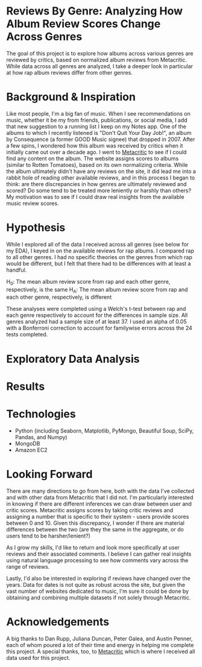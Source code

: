 # Reviews By Genre: Analyzing How Album Review Scores Change Across Genres
The goal of this project is to explore how albums across various genres are reviewed by critics, based on normalized album reviews from Metacritic. While data across all genres are analyzed, I take a deeper look in particular at how rap album reviews differ from other genres.

# Background & Inspiration
Like most people, I'm a big fan of music. When I see recommendations on music, whether it be my from friends, publications, or social media, I add that new suggestion to a running list I keep on my Notes app. One of the albums to which I recently listened is "Don't Quit Your Day Job!", an album by Consequence (a former GOOD Music signee) that dropped in 2007. After a few spins, I wondered how this album was received by critics when it initially came out over a decade ago. I went to [Metacritic](https://www.metacritic.com) to see if I could find any content on the album. The website assigns scores to albums (similar to Rotten Tomatoes), based on its own normalizing criteria. While the album ultimately didn't have any reviews on the site, it did lead me into a rabbit hole of reading other available reviews, and in this process I began to think: are there discrepancies in how genres are ultimately reviewed and scored? Do some tend to be treated more leniently or harshly than others? My motivation was to see if I could draw real insights from the available music review scores.

# Hypothesis
While I explored all of the data I received across all genres (see below for my EDA), I keyed in on the available reviews for rap albums. I compared rap to all other genres. I had no specific theories on the genres from which rap would be different, but I felt that there had to be differences with at least a handful.

H<sub>0</sub>: The mean album review score from rap and each other genre, respectively, is the same 
H<sub>A</sub>: The mean album review score from rap and each other genre, respectively, is different

These analyses were completed using a Welch's t-test between rap and each genre respectively to account for the differences in sample size. All genres analyzed had a sample size of at least 37. I used an alpha of 0.05 with a Bonferroni correction to account for familywise errors across the 24 tests completed.

# Exploratory Data Analysis

# Results

# Technologies
* Python (including Seaborn, Matplotlib, PyMongo, Beautiful Soup, SciPy, Pandas, and Numpy)
* MongoDB
* Amazon EC2

# Looking Forward
There are many directions to go from here, both with the data I've collected and with other data from Metacritic that I did not. I'm particularly interested in knowing if there are different inferences we can draw between user and critic scores. Metacritic assigns scores by taking critic reviews and assigning a number that is specific to their system - users provide scores between 0 and 10. Given this discrepancy, I wonder if there are material differences between the two (are they the same in the aggregate, or do users tend to be harsher/lenient?)

As I grow my skills, I'd like to return and look more specifically at user reviews and their associated comments. I believe I can gather real insights using natural language processing to see how comments vary across the range of reviews.

Lastly, I'd also be interested in exploring if reviews have changed over the years. Data for dates is not quite as robust across the site, but given the vast number of websites dedicated to music, I'm sure it could be done by obtaining and combining multiple datasets if not solely through Metacritic.

# Acknowledgements
A big thanks to Dan Rupp, Juliana Duncan, Peter Galea, and Austin Penner, each of whom poured a lot of their time and energy in helping me complete this project. A special thanks, too, to [Metacritic](https://www.metacritic.com) which is where I received all data used for this project.
